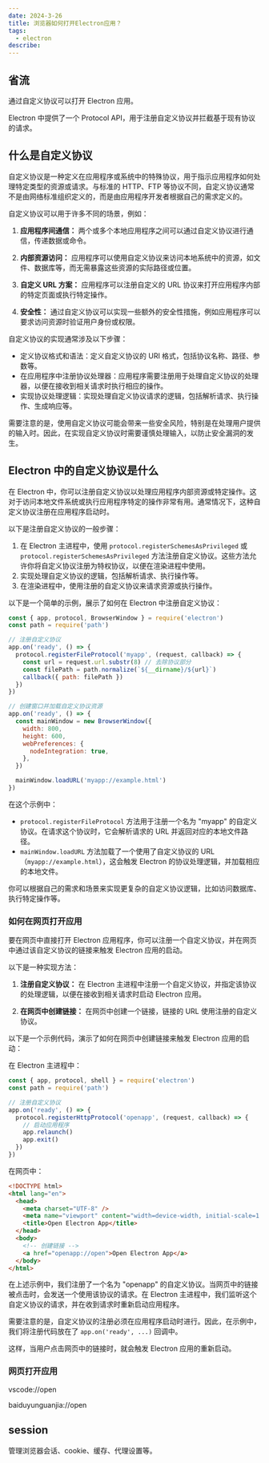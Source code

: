 ```yaml
---
date: 2024-3-26
title: 浏览器如何打开Electron应用？
tags:
  - electron
describe:
---
```


## 省流

通过自定义协议可以打开 Electron 应用。

Electron 中提供了一个 Protocol API，用于注册自定义协议并拦截基于现有协议的请求。

## 什么是自定义协议

自定义协议是一种定义在应用程序或系统中的特殊协议，用于指示应用程序如何处理特定类型的资源或请求。与标准的 HTTP、FTP 等协议不同，自定义协议通常不是由网络标准组织定义的，而是由应用程序开发者根据自己的需求定义的。

自定义协议可以用于许多不同的场景，例如：

1. **应用程序间通信：** 两个或多个本地应用程序之间可以通过自定义协议进行通信，传递数据或命令。

2. **内部资源访问：** 应用程序可以使用自定义协议来访问本地系统中的资源，如文件、数据库等，而无需暴露这些资源的实际路径或位置。

3. **自定义 URL 方案：** 应用程序可以注册自定义的 URL 协议来打开应用程序内部的特定页面或执行特定操作。

4. **安全性：** 通过自定义协议可以实现一些额外的安全性措施，例如应用程序可以要求访问资源时验证用户身份或权限。

自定义协议的实现通常涉及以下步骤：

- 定义协议格式和语法：定义自定义协议的 URI 格式，包括协议名称、路径、参数等。
- 在应用程序中注册协议处理器：应用程序需要注册用于处理自定义协议的处理器，以便在接收到相关请求时执行相应的操作。
- 实现协议处理逻辑：实现处理自定义协议请求的逻辑，包括解析请求、执行操作、生成响应等。

需要注意的是，使用自定义协议可能会带来一些安全风险，特别是在处理用户提供的输入时。因此，在实现自定义协议时需要谨慎处理输入，以防止安全漏洞的发生。

## Electron 中的自定义协议是什么

在 Electron 中，你可以注册自定义协议以处理应用程序内部资源或特定操作。这对于访问本地文件系统或执行应用程序特定的操作非常有用。通常情况下，这种自定义协议注册在应用程序启动时。

以下是注册自定义协议的一般步骤：

1. 在 Electron 主进程中，使用 `protocol.registerSchemesAsPrivileged` 或 `protocol.registerSchemesAsPrivileged` 方法注册自定义协议。这些方法允许你将自定义协议注册为特权协议，以便在渲染进程中使用。
2. 实现处理自定义协议的逻辑，包括解析请求、执行操作等。
3. 在渲染进程中，使用注册的自定义协议来请求资源或执行操作。

以下是一个简单的示例，展示了如何在 Electron 中注册自定义协议：

```javascript
const { app, protocol, BrowserWindow } = require('electron')
const path = require('path')

// 注册自定义协议
app.on('ready', () => {
  protocol.registerFileProtocol('myapp', (request, callback) => {
    const url = request.url.substr(8) // 去除协议部分
    const filePath = path.normalize(`${__dirname}/${url}`)
    callback({ path: filePath })
  })
})

// 创建窗口并加载自定义协议资源
app.on('ready', () => {
  const mainWindow = new BrowserWindow({
    width: 800,
    height: 600,
    webPreferences: {
      nodeIntegration: true,
    },
  })

  mainWindow.loadURL('myapp://example.html')
})
```

在这个示例中：

- `protocol.registerFileProtocol` 方法用于注册一个名为 "myapp" 的自定义协议。在请求这个协议时，它会解析请求的 URL 并返回对应的本地文件路径。
- `mainWindow.loadURL` 方法加载了一个使用了自定义协议的 URL（`myapp://example.html`），这会触发 Electron 的协议处理逻辑，并加载相应的本地文件。

你可以根据自己的需求和场景来实现更复杂的自定义协议逻辑，比如访问数据库、执行特定操作等。

### 如何在网页打开应用

要在网页中直接打开 Electron 应用程序，你可以注册一个自定义协议，并在网页中通过该自定义协议的链接来触发 Electron 应用的启动。

以下是一种实现方法：

1. **注册自定义协议：** 在 Electron 主进程中注册一个自定义协议，并指定该协议的处理逻辑，以便在接收到相关请求时启动 Electron 应用。

2. **在网页中创建链接：** 在网页中创建一个链接，链接的 URL 使用注册的自定义协议。

以下是一个示例代码，演示了如何在网页中创建链接来触发 Electron 应用的启动：

在 Electron 主进程中：

```javascript
const { app, protocol, shell } = require('electron')
const path = require('path')

// 注册自定义协议
app.on('ready', () => {
  protocol.registerHttpProtocol('openapp', (request, callback) => {
    // 启动应用程序
    app.relaunch()
    app.exit()
  })
})
```

在网页中：

```html
<!DOCTYPE html>
<html lang="en">
  <head>
    <meta charset="UTF-8" />
    <meta name="viewport" content="width=device-width, initial-scale=1.0" />
    <title>Open Electron App</title>
  </head>
  <body>
    <!-- 创建链接 -->
    <a href="openapp://open">Open Electron App</a>
  </body>
</html>
```

在上述示例中，我们注册了一个名为 "openapp" 的自定义协议。当网页中的链接被点击时，会发送一个使用该协议的请求。在 Electron 主进程中，我们监听这个自定义协议的请求，并在收到请求时重新启动应用程序。

需要注意的是，自定义协议的注册必须在应用程序启动时进行。因此，在示例中，我们将注册代码放在了 `app.on('ready', ...)` 回调中。

这样，当用户点击网页中的链接时，就会触发 Electron 应用的重新启动。

### 网页打开应用

vscode://open

baiduyunguanjia://open

## session

管理浏览器会话、cookie、缓存、代理设置等。
